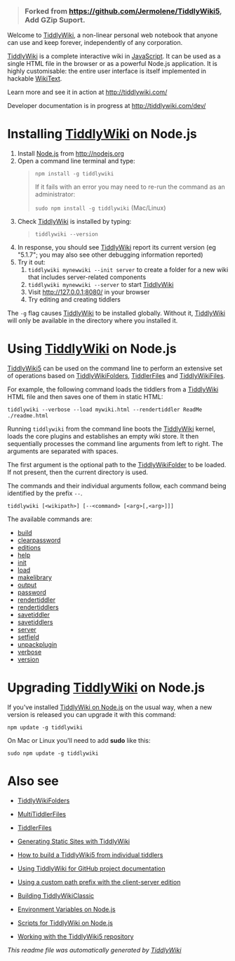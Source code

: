 > ### Forked from https://github.com/Jermolene/TiddlyWiki5, Add GZip Suport.


<p>Welcome to <a class='tc-tiddlylink tc-tiddlylink-resolves' href='http://tiddlywiki.com/static/TiddlyWiki.html'>TiddlyWiki</a>, a non-linear personal web notebook that anyone can use and keep forever, independently of any corporation.</p><p><a class='tc-tiddlylink tc-tiddlylink-resolves' href='http://tiddlywiki.com/static/TiddlyWiki.html'>TiddlyWiki</a> is a complete interactive wiki in <a class='tc-tiddlylink tc-tiddlylink-resolves' href='http://tiddlywiki.com/static/JavaScript.html'>JavaScript</a>. It can be used as a single HTML file in the browser or as a powerful Node.js application. It is highly customisable: the entire user interface is itself implemented in hackable <a class='tc-tiddlylink tc-tiddlylink-resolves' href='http://tiddlywiki.com/static/WikiText.html'>WikiText</a>.</p><p>Learn more and see it in action at <a class='tc-tiddlylink-external' href='http://tiddlywiki.com/' target='_blank'>http://tiddlywiki.com/</a></p><p>Developer documentation is in progress at <a class='tc-tiddlylink-external' href='http://tiddlywiki.com/dev/' target='_blank'>http://tiddlywiki.com/dev/</a></p><h1 class=''>Installing <a class='tc-tiddlylink tc-tiddlylink-resolves' href='http://tiddlywiki.com/static/TiddlyWiki.html'>TiddlyWiki</a> on Node.js</h1><ol><li>Install <a class='tc-tiddlylink tc-tiddlylink-resolves' href='http://tiddlywiki.com/static/Node.js.html'>Node.js</a> from <a class='tc-tiddlylink-external' href='http://nodejs.org' target='_blank'>http://nodejs.org</a></li><li>Open a command line terminal and type:<blockquote><p><code>npm install -g tiddlywiki</code></p><p>If it fails with an error you may need to re-run the command as an administrator:</p><p><code>sudo npm install -g tiddlywiki</code> (Mac/Linux)</p></blockquote></li><li>Check <a class='tc-tiddlylink tc-tiddlylink-resolves' href='http://tiddlywiki.com/static/TiddlyWiki.html'>TiddlyWiki</a> is installed by typing:<blockquote><p><code>tiddlywiki --version</code></p></blockquote></li><li>In response, you should see <a class='tc-tiddlylink tc-tiddlylink-resolves' href='http://tiddlywiki.com/static/TiddlyWiki.html'>TiddlyWiki</a> report its current version (eg &quot;5.1.7&quot;; you may also see other debugging information reported)</li><li>Try it out:<ol><li><code>tiddlywiki mynewwiki --init server</code> to create a folder for a new wiki that includes server-related components</li><li><code>tiddlywiki mynewwiki --server</code> to start <a class='tc-tiddlylink tc-tiddlylink-resolves' href='http://tiddlywiki.com/static/TiddlyWiki.html'>TiddlyWiki</a></li><li>Visit <a class='tc-tiddlylink-external' href='http://127.0.0.1:8080/' target='_blank'>http://127.0.0.1:8080/</a> in your browser</li><li>Try editing and creating tiddlers</li></ol></li></ol><p>The <code>-g</code> flag causes <a class='tc-tiddlylink tc-tiddlylink-resolves' href='http://tiddlywiki.com/static/TiddlyWiki.html'>TiddlyWiki</a> to be installed globally. Without it, <a class='tc-tiddlylink tc-tiddlylink-resolves' href='http://tiddlywiki.com/static/TiddlyWiki.html'>TiddlyWiki</a> will only be available in the directory where you installed it.
</p><h1 class=''>Using <a class='tc-tiddlylink tc-tiddlylink-resolves' href='http://tiddlywiki.com/static/TiddlyWiki.html'>TiddlyWiki</a> on Node.js</h1><p><a class='tc-tiddlylink tc-tiddlylink-resolves' href='http://tiddlywiki.com/static/TiddlyWiki5.html'>TiddlyWiki5</a> can be used on the command line to perform an extensive set of operations based on <a class='tc-tiddlylink tc-tiddlylink-resolves' href='http://tiddlywiki.com/static/TiddlyWikiFolders.html'>TiddlyWikiFolders</a>, <a class='tc-tiddlylink tc-tiddlylink-resolves' href='http://tiddlywiki.com/static/TiddlerFiles.html'>TiddlerFiles</a> and <a class='tc-tiddlylink tc-tiddlylink-missing' href='http://tiddlywiki.com/static/TiddlyWikiFiles.html'>TiddlyWikiFiles</a>.</p><p>For example, the following command loads the tiddlers from a <a class='tc-tiddlylink tc-tiddlylink-resolves' href='http://tiddlywiki.com/static/TiddlyWiki.html'>TiddlyWiki</a> HTML file and then saves one of them in static HTML:</p><pre><code>tiddlywiki --verbose --load mywiki.html --rendertiddler ReadMe ./readme.html</code></pre><p>Running <code>tiddlywiki</code> from the command line boots the <a class='tc-tiddlylink tc-tiddlylink-resolves' href='http://tiddlywiki.com/static/TiddlyWiki.html'>TiddlyWiki</a> kernel, loads the core plugins and establishes an empty wiki store. It then sequentially processes the command line arguments from left to right. The arguments are separated with spaces.</p><p>The first argument is the optional path to the <a class='tc-tiddlylink tc-tiddlylink-resolves' href='http://tiddlywiki.com/static/TiddlyWikiFolders.html'>TiddlyWikiFolder</a> to be loaded. If not present, then the current directory is used.</p><p>The commands and their individual arguments follow, each command being identified by the prefix <code>--</code>.</p><pre><code>tiddlywiki [&lt;wikipath&gt;] [--&lt;command&gt; [&lt;arg&gt;[,&lt;arg&gt;]]]</code></pre><p>The available commands are:</p><p><ul class=''>

<li>
<a class='tc-tiddlylink tc-tiddlylink-resolves' href='http://tiddlywiki.com/static/BuildCommand.html'>
build
</a>
</li>

<li>
<a class='tc-tiddlylink tc-tiddlylink-resolves' href='http://tiddlywiki.com/static/ClearPasswordCommand.html'>
clearpassword
</a>
</li>

<li>
<a class='tc-tiddlylink tc-tiddlylink-resolves' href='http://tiddlywiki.com/static/EditionsCommand.html'>
editions
</a>
</li>

<li>
<a class='tc-tiddlylink tc-tiddlylink-resolves' href='http://tiddlywiki.com/static/HelpCommand.html'>
help
</a>
</li>

<li>
<a class='tc-tiddlylink tc-tiddlylink-resolves' href='http://tiddlywiki.com/static/InitCommand.html'>
init
</a>
</li>

<li>
<a class='tc-tiddlylink tc-tiddlylink-resolves' href='http://tiddlywiki.com/static/LoadCommand.html'>
load
</a>
</li>

<li>
<a class='tc-tiddlylink tc-tiddlylink-resolves' href='http://tiddlywiki.com/static/MakeLibraryCommand.html'>
makelibrary
</a>
</li>

<li>
<a class='tc-tiddlylink tc-tiddlylink-resolves' href='http://tiddlywiki.com/static/OutputCommand.html'>
output
</a>
</li>

<li>
<a class='tc-tiddlylink tc-tiddlylink-resolves' href='http://tiddlywiki.com/static/PasswordCommand.html'>
password
</a>
</li>

<li>
<a class='tc-tiddlylink tc-tiddlylink-resolves' href='http://tiddlywiki.com/static/RenderTiddlerCommand.html'>
rendertiddler
</a>
</li>

<li>
<a class='tc-tiddlylink tc-tiddlylink-resolves' href='http://tiddlywiki.com/static/RenderTiddlersCommand.html'>
rendertiddlers
</a>
</li>

<li>
<a class='tc-tiddlylink tc-tiddlylink-resolves' href='http://tiddlywiki.com/static/SaveTiddlerCommand.html'>
savetiddler
</a>
</li>

<li>
<a class='tc-tiddlylink tc-tiddlylink-resolves' href='http://tiddlywiki.com/static/SaveTiddlersCommand.html'>
savetiddlers
</a>
</li>

<li>
<a class='tc-tiddlylink tc-tiddlylink-resolves' href='http://tiddlywiki.com/static/ServerCommand.html'>
server
</a>
</li>

<li>
<a class='tc-tiddlylink tc-tiddlylink-resolves' href='http://tiddlywiki.com/static/SetFieldCommand.html'>
setfield
</a>
</li>

<li>
<a class='tc-tiddlylink tc-tiddlylink-resolves' href='http://tiddlywiki.com/static/UnpackPluginCommand.html'>
unpackplugin
</a>
</li>

<li>
<a class='tc-tiddlylink tc-tiddlylink-resolves' href='http://tiddlywiki.com/static/VerboseCommand.html'>
verbose
</a>
</li>

<li>
<a class='tc-tiddlylink tc-tiddlylink-resolves' href='http://tiddlywiki.com/static/VersionCommand.html'>
version
</a>
</li>

</ul></p><h1 class=''>Upgrading <a class='tc-tiddlylink tc-tiddlylink-resolves' href='http://tiddlywiki.com/static/TiddlyWiki.html'>TiddlyWiki</a> on Node.js</h1><p>If you've installed <a class='tc-tiddlylink tc-tiddlylink-resolves' href='http://tiddlywiki.com/static/TiddlyWiki%2520on%2520Node.js.html'>TiddlyWiki on Node.js</a> on the usual way, when a new version is released you can upgrade it with this command:</p><pre><code>npm update -g tiddlywiki</code></pre><p>On Mac or Linux you'll need to add <strong>sudo</strong> like this:</p><pre><code>sudo npm update -g tiddlywiki</code></pre><h1 class=''>Also see</h1><p><ul class=''>

<li>
<a class='tc-tiddlylink tc-tiddlylink-resolves' href='http://tiddlywiki.com/static/TiddlyWikiFolders.html'>

TiddlyWikiFolders

</a>
</li>

<li>
<a class='tc-tiddlylink tc-tiddlylink-resolves' href='http://tiddlywiki.com/static/MultiTiddlerFiles.html'>

MultiTiddlerFiles

</a>
</li>

<li>
<a class='tc-tiddlylink tc-tiddlylink-resolves' href='http://tiddlywiki.com/static/TiddlerFiles.html'>

TiddlerFiles

</a>
</li>

<li>
<a class='tc-tiddlylink tc-tiddlylink-resolves' href='http://tiddlywiki.com/static/Generating%2520Static%2520Sites%2520with%2520TiddlyWiki.html'>

Generating Static Sites with TiddlyWiki

</a>
</li>

<li>
<a class='tc-tiddlylink tc-tiddlylink-resolves' href='http://tiddlywiki.com/static/How%2520to%2520build%2520a%2520TiddlyWiki5%2520from%2520individual%2520tiddlers.html'>

How to build a TiddlyWiki5 from individual tiddlers

</a>
</li>

<li>
<a class='tc-tiddlylink tc-tiddlylink-resolves' href='http://tiddlywiki.com/static/Using%2520TiddlyWiki%2520for%2520GitHub%2520project%2520documentation.html'>

Using TiddlyWiki for GitHub project documentation

</a>
</li>

<li>
<a class='tc-tiddlylink tc-tiddlylink-resolves' href='http://tiddlywiki.com/static/Using%2520a%2520custom%2520path%2520prefix%2520with%2520the%2520client-server%2520edition.html'>

Using a custom path prefix with the client-server edition

</a>
</li>

<li>
<a class='tc-tiddlylink tc-tiddlylink-resolves' href='http://tiddlywiki.com/static/Building%2520TiddlyWikiClassic.html'>

Building TiddlyWikiClassic

</a>
</li>

<li>
<a class='tc-tiddlylink tc-tiddlylink-resolves' href='http://tiddlywiki.com/static/Environment%2520Variables%2520on%2520Node.js.html'>

Environment Variables on Node.js

</a>
</li>

<li>
<a class='tc-tiddlylink tc-tiddlylink-resolves' href='http://tiddlywiki.com/static/Scripts%2520for%2520TiddlyWiki%2520on%2520Node.js.html'>

Scripts for TiddlyWiki on Node.js

</a>
</li>

<li>
<a class='tc-tiddlylink tc-tiddlylink-resolves' href='http://tiddlywiki.com/static/Working%2520with%2520the%2520TiddlyWiki5%2520repository.html'>

Working with the TiddlyWiki5 repository

</a>
</li>

</ul></p><p><em>This readme file was automatically generated by <a class='tc-tiddlylink tc-tiddlylink-resolves' href='http://tiddlywiki.com/static/TiddlyWiki.html'>TiddlyWiki</a></em></p>
